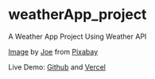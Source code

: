 # weatherApp_project
A Weather App Project Using Weather API

<a href="https://pixabay.com/photos/thunderstorm-ocean-lightning-3440450/" target="_blank">Image</a> by <a href="https://pixabay.com/users/jplenio-7645255/?utm_source=link-attribution&utm_medium=referral&utm_campaign=image&utm_content=3440450" target="_blank">Joe</a> from <a href="https://pixabay.com//?utm_source=link-attribution&utm_medium=referral&utm_campaign=image&utm_content=3440450" target="_blank">Pixabay</a>

Live Demo: <a href="https://diptosarkar182.github.io/weatherApp_project/">Github</a> and <a href="https://weather-app-project-rouge.vercel.app/">Vercel</a>
